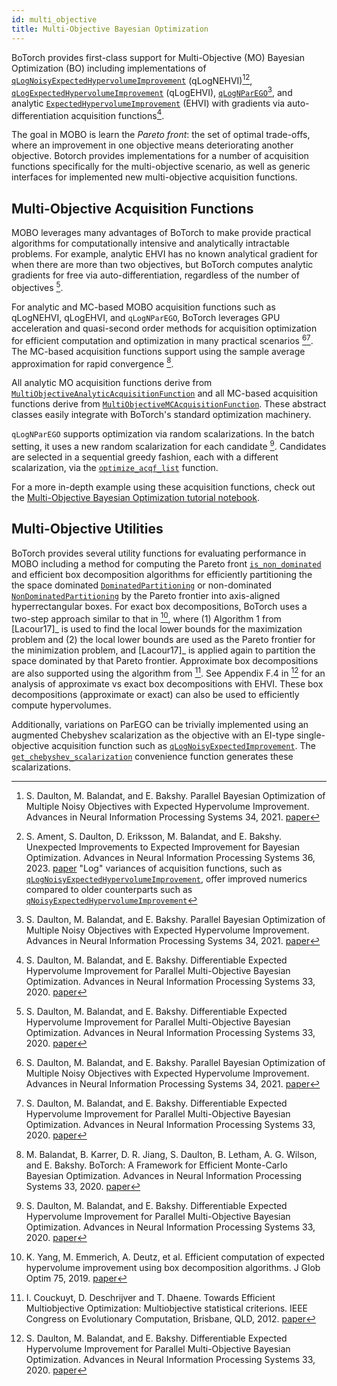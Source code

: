 ```yaml
---
id: multi_objective
title: Multi-Objective Bayesian Optimization
---
```


BoTorch provides first-class support for Multi-Objective (MO) Bayesian Optimization (BO) including implementations of
[`qLogNoisyExpectedHypervolumeImprovement`](../api/acquisition.html#botorch.acquisition.multi_objective.logei.qLogNoisyExpectedHypervolumeImprovement)  (qLogNEHVI)[^qNEHVI][^LogEI],
[`qLogExpectedHypervolumeImprovement`](../api/acquisition.html#botorch.acquisition.multi_objective.logei.qLogExpectedHypervolumeImprovement) (qLogEHVI),
[`qLogNParEGO`](../api/acquisition.html#botorch.acquisition.multi_objective.parego.qLogNParEGO)[^qNEHVI],
and analytic
[`ExpectedHypervolumeImprovement`](../api/acquisition.html#botorch.acquisition.multi_objective.analytic.ExpectedHypervolumeImprovement) (EHVI) with gradients via auto-differentiation acquisition functions[^qEHVI].

The goal in MOBO is learn the *Pareto front*: the set of optimal trade-offs,
where an improvement in one objective means deteriorating another objective.
Botorch provides implementations for a number of acquisition functions
specifically for the multi-objective scenario, as well as generic interfaces for
implemented new multi-objective acquisition functions.

## Multi-Objective Acquisition Functions
MOBO leverages many advantages of BoTorch to make provide practical algorithms
for computationally intensive and analytically intractable problems. For
example, analytic EHVI has no known analytical gradient for when there are more
than two objectives, but BoTorch computes analytic gradients for free via
auto-differentiation, regardless of the number of objectives [^qEHVI].

For analytic and MC-based MOBO acquisition functions such as qLogNEHVI, qLogEHVI, and
`qLogNParEGO`, BoTorch leverages GPU acceleration and quasi-second order methods for
acquisition optimization for efficient computation and optimization in many
practical scenarios [^qNEHVI][^qEHVI]. The MC-based acquisition functions
support using the sample average approximation for rapid convergence [^BoTorch].

All analytic MO acquisition functions derive from
[`MultiObjectiveAnalyticAcquisitionFunction`](../api/acquisition.html#botorch.acquisition.multi_objective.analytic.MultiObjectiveAnalyticAcquisitionFunction)
and all MC-based acquisition functions derive from
[`MultiObjectiveMCAcquisitionFunction`](../api/acquisition.html#botorch.acquisition.multi_objective.monte_carlo.MultiObjectiveMCAcquisitionFunction).
These abstract classes easily integrate with BoTorch's standard optimization
machinery.

`qLogNParEGO` supports optimization via random scalarizations.
In the batch setting, it uses a new random scalarization for each candidate
[^qEHVI]. Candidates are selected in a sequential greedy fashion, each with a
different scalarization, via the
[`optimize_acqf_list`](../api/optim.html#botorch.optim.optimize.optimize_acqf_list)
function.

For a more in-depth example using these acquisition functions, check out the
[Multi-Objective Bayesian Optimization tutorial
notebook](../tutorials/multi_objective_bo).

## Multi-Objective Utilities

BoTorch provides several utility functions for evaluating performance in MOBO
including a method for computing the Pareto front
[`is_non_dominated`](../api/utils.html#botorch.utils.multi_objective.pareto.is_non_dominated)
and efficient box decomposition algorithms for efficiently partitioning the the
space dominated
[`DominatedPartitioning`](../api/utils.html#botorch.utils.multi_objective.box_decompositions.dominated.DominatedPartitioning)
or non-dominated
[`NonDominatedPartitioning`](../api/utils.html#botorch.utils.multi_objective.box_decompositions.non_dominated.NonDominatedPartitioning)
by the Pareto frontier into axis-aligned hyperrectangular boxes. For exact box
decompositions, BoTorch uses a two-step approach similar to that in [^Yang2019],
where (1) Algorithm 1 from [Lacour17]_ is used to find the local lower bounds
for the maximization problem and (2) the local lower bounds are used as the
Pareto frontier for the minimization problem, and [Lacour17]_ is applied again
to partition the space dominated by that Pareto frontier. Approximate box
decompositions are also supported using the algorithm from [^Couckuyt2012]. See
Appendix F.4 in [^qEHVI] for an analysis of approximate vs exact box
decompositions with EHVI. These box decompositions  (approximate or exact) can
also be used to efficiently compute hypervolumes.

Additionally, variations on ParEGO can be trivially implemented using an
augmented Chebyshev scalarization as the objective with an EI-type
single-objective acquisition function such as
[`qLogNoisyExpectedImprovement`](../api/acquisition.html#botorch.acquisition.logei.qLogNoisyExpectedImprovement).
The
[`get_chebyshev_scalarization`](../api/utils.html#botorch.utils.multi_objective.scalarization.get_chebyshev_scalarizationconvenience)
convenience function generates these scalarizations.

[^qNEHVI]: S. Daulton, M. Balandat, and E. Bakshy. Parallel Bayesian
Optimization of Multiple Noisy Objectives with Expected Hypervolume Improvement.
Advances in Neural Information Processing Systems 34, 2021.
[paper](https://arxiv.org/abs/2105.08195)

[^LogEI]: S. Ament, S. Daulton, D. Eriksson, M. Balandat, and E. Bakshy.
Unexpected Improvements to Expected Improvement for Bayesian Optimization. Advances
in Neural Information Processing Systems 36, 2023.
[paper](https://arxiv.org/abs/2310.20708) "Log" variances of acquisition
functions, such as [`qLogNoisyExpectedHypervolumeImprovement`](../api/acquisition.html#botorch.acquisition.multi_objective.logei.qLogNoisyExpectedHypervolumeImprovement),
offer improved numerics compared to older counterparts such as
[`qNoisyExpectedHypervolumeImprovement`](../api/acquisition.html#botorch.acquisition.multi_objective.monte_carlo.qNoisyExpectedHypervolumeImprovement)

[^qEHVI]: S. Daulton, M. Balandat, and E. Bakshy. Differentiable Expected Hypervolume
Improvement for Parallel Multi-Objective Bayesian Optimization. Advances in Neural
Information Processing Systems 33, 2020.
[paper](https://arxiv.org/abs/2006.05078)

[^BoTorch]: M. Balandat, B. Karrer, D. R. Jiang, S. Daulton, B. Letham, A. G. Wilson,
and E. Bakshy. BoTorch: A Framework for Efficient Monte-Carlo Bayesian Optimization.
Advances in Neural Information Processing Systems 33, 2020.
[paper](https://arxiv.org/abs/1910.06403)

[^Yang2019]: K. Yang, M. Emmerich, A. Deutz, et al. Efficient computation of expected
hypervolume improvement using box decomposition algorithms. J Glob Optim 75, 2019.
[paper](https://arxiv.org/abs/1904.12672)

[^Lacour17]: R. Lacour, K. Klamroth, C. Fonseca. A box decomposition algorithm to
compute the hypervolume indicator. Computers & Operations Research,
Volume 79, 2017.
[paper](https://www.sciencedirect.com/science/article/pii/S0305054816301538)

[^Couckuyt2012]: I. Couckuyt, D. Deschrijver and T. Dhaene. Towards Efficient
Multiobjective Optimization: Multiobjective statistical criterions. IEEE Congress
on Evolutionary Computation, Brisbane, QLD, 2012.
[paper](https://ieeexplore.ieee.org/document/6256586)
